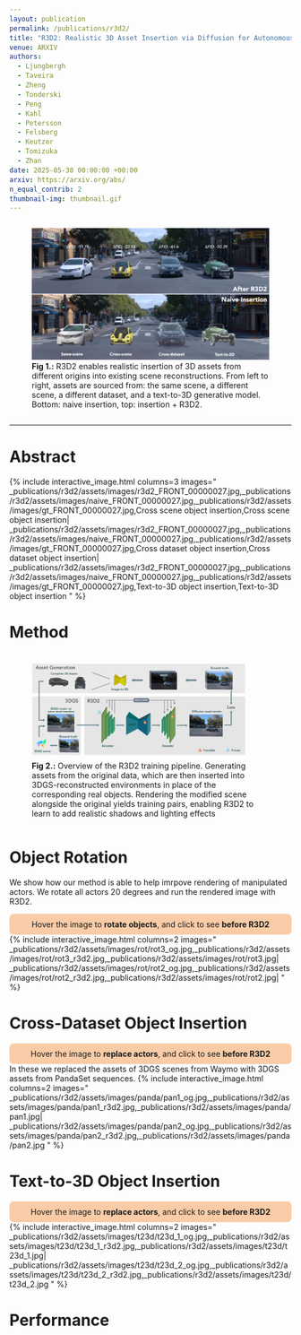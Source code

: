 ```yaml
---
layout: publication
permalink: /publications/r3d2/
title: "R3D2: Realistic 3D Asset Insertion via Diffusion for Autonomous Driving Simulation"
venue: ARXIV
authors:
  - Ljungbergh
  - Taveira
  - Zheng
  - Tonderski
  - Peng
  - Kahl
  - Petersson
  - Felsberg
  - Keutzer
  - Tomizuka
  - Zhan
date: 2025-05-30 00:00:00 +00:00
arxiv: https://arxiv.org/abs/
n_equal_contrib: 2
thumbnail-img: thumbnail.gif
---
```

<div style="display: flex; justify-content: space-around; margin-bottom: 1em; margin-top: 0.5em; width=100%">
<figure class="figure__background">
  <img style="width: 100%; margin: 0 auto;" src="assets/cover_v3.jpg"/>
  <figcaption><b>Fig 1.:</b> R3D2 enables realistic insertion of 3D assets from different origins into existing scene reconstructions. From left to right, assets are sourced from: the same scene, a different scene, a different dataset, and a text-to-3D generative model. Bottom: naive insertion, top: insertion + R3D2.</figcaption>
</figure>
</div>

---

# Abstract

{% include interactive_image.html
   columns=3
   images="
     _publications/r3d2/assets/images/r3d2_FRONT_00000027.jpg,_publications/r3d2/assets/images/naive_FRONT_00000027.jpg,_publications/r3d2/assets/images/gt_FRONT_00000027.jpg,Cross scene object insertion,Cross scene object insertion|
     _publications/r3d2/assets/images/r3d2_FRONT_00000027.jpg,_publications/r3d2/assets/images/naive_FRONT_00000027.jpg,_publications/r3d2/assets/images/gt_FRONT_00000027.jpg,Cross dataset object insertion,Cross dataset object insertion|
     _publications/r3d2/assets/images/r3d2_FRONT_00000027.jpg,_publications/r3d2/assets/images/naive_FRONT_00000027.jpg,_publications/r3d2/assets/images/gt_FRONT_00000027.jpg,Text-to-3D object insertion,Text-to-3D object insertion
   "
%}

# Method

<div style="display: flex; justify-content: space-around; margin-bottom: 1em; margin-top: 0.5em; width=90%">
<figure class="figure__background">
  <img style="width: 90%; margin: 0.5em auto; mix-blend-mode: multiply;" src="assets/method_diagram.png"/>
  <figcaption><b>Fig 2.:</b> Overview of the R3D2 training pipeline. Generating assets from the original data, which are then inserted into 3DGS-reconstructed environments in place of the corresponding real objects. Rendering the modified scene alongside the original yields training pairs, enabling R3D2 to learn to add realistic shadows and lighting effects</figcaption>
</figure>
</div>

# Object Rotation

We show how our method is able to help imrpove rendering of manipulated actors. We rotate all actors 20 degrees and run the rendered image with R3D2.

<div style="background-color: rgb(249 204 167); border-radius: 8px; padding: 10px; text-align: center;">
<i class="fas fa-mouse-pointer"></i> Hover the image to <b>rotate objects</b>, and click to see <b>before R3D2</b>
</div>
{% include interactive_image.html
   columns=2
   images="
     _publications/r3d2/assets/images/rot/rot3_og.jpg,_publications/r3d2/assets/images/rot/rot3_r3d2.jpg,_publications/r3d2/assets/images/rot/rot3.jpg|
     _publications/r3d2/assets/images/rot/rot2_og.jpg,_publications/r3d2/assets/images/rot/rot2_r3d2.jpg,_publications/r3d2/assets/images/rot/rot2.jpg|
   "
%}

# Cross-Dataset Object Insertion

<div style="background-color: rgb(249 204 167); border-radius: 8px; padding: 10px; text-align: center;">
<i class="fas fa-mouse-pointer"></i> Hover the image to <b>replace actors</b>, and click to see <b>before R3D2</b>
</div>
In these we replaced the assets of 3DGS scenes from Waymo with 3DGS assets from PandaSet sequences. 
{% include interactive_image.html
   columns=2
   images="
     _publications/r3d2/assets/images/panda/pan1_og.jpg,_publications/r3d2/assets/images/panda/pan1_r3d2.jpg,_publications/r3d2/assets/images/panda/pan1.jpg|
     _publications/r3d2/assets/images/panda/pan2_og.jpg,_publications/r3d2/assets/images/panda/pan2_r3d2.jpg,_publications/r3d2/assets/images/panda/pan2.jpg
   "
%}

# Text-to-3D Object Insertion

<div style="background-color: rgb(249 204 167); border-radius: 8px; padding: 10px; text-align: center;">
<i class="fas fa-mouse-pointer"></i> Hover the image to <b>replace actors</b>, and click to see <b>before R3D2</b>
</div>
{% include interactive_image.html
   columns=2
   images="
     _publications/r3d2/assets/images/t23d/t23d_1_og.jpg,_publications/r3d2/assets/images/t23d/t23d_1_r3d2.jpg,_publications/r3d2/assets/images/t23d/t23d_1.jpg|
     _publications/r3d2/assets/images/t23d/t23d_2_og.jpg,_publications/r3d2/assets/images/t23d/t23d_2_r3d2.jpg,_publications/r3d2/assets/images/t23d/t23d_2.jpg
   "
%}


# Performance
